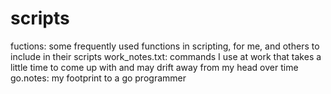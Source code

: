scripts
=======

fuctions:  some frequently used functions in scripting, for me, and others to include in their scripts
work_notes.txt: commands I use at work that takes a little time to come up with and may drift away from my head over time
go.notes: my footprint to a go programmer
